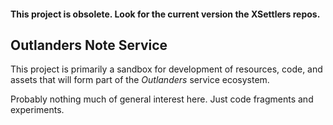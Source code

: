 #### This project is obsolete. Look for the current version the XSettlers repos.

## Outlanders Note Service

This project is primarily a sandbox for development of resources,
code, and assets that will form part of the *Outlanders* service
ecosystem.

Probably nothing much of general interest here. Just code fragments
and experiments.

